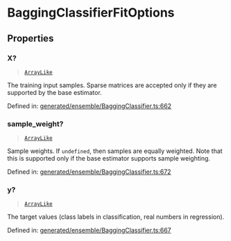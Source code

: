 # BaggingClassifierFitOptions

## Properties

### X?

> [`ArrayLike`](../types/ArrayLike.md)

The training input samples. Sparse matrices are accepted only if they are supported by the base estimator.

Defined in:  [generated/ensemble/BaggingClassifier.ts:662](https://github.com/transitive-bullshit/scikit-learn-ts/blob/b59c1ff/packages/sklearn/src/generated/ensemble/BaggingClassifier.ts#L662)

### sample\_weight?

> [`ArrayLike`](../types/ArrayLike.md)

Sample weights. If `undefined`, then samples are equally weighted. Note that this is supported only if the base estimator supports sample weighting.

Defined in:  [generated/ensemble/BaggingClassifier.ts:672](https://github.com/transitive-bullshit/scikit-learn-ts/blob/b59c1ff/packages/sklearn/src/generated/ensemble/BaggingClassifier.ts#L672)

### y?

> [`ArrayLike`](../types/ArrayLike.md)

The target values (class labels in classification, real numbers in regression).

Defined in:  [generated/ensemble/BaggingClassifier.ts:667](https://github.com/transitive-bullshit/scikit-learn-ts/blob/b59c1ff/packages/sklearn/src/generated/ensemble/BaggingClassifier.ts#L667)
